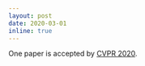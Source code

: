 ```yaml
---
layout: post
date: 2020-03-01
inline: true
---
```


One paper is accepted by [CVPR 2020](https://openaccess.thecvf.com/CVPR2020.py).
